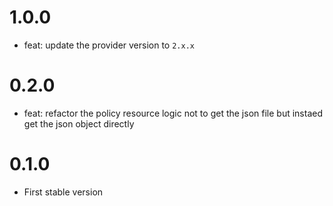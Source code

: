 # 1.0.0

* feat: update the provider version to `2.x.x`

# 0.2.0

* feat: refactor the policy resource logic not to get the json file but instaed get the json object directly

# 0.1.0

* First stable version
